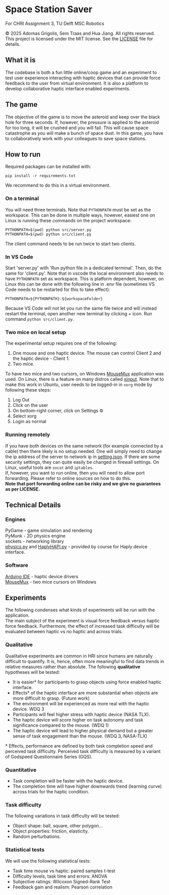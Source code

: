 # Space Station Saver
For CHRI Assignment 3, TU Delft MSC Robotics

© 2025 Adomas Grigolis, Sem Traas and Hua Jiang. All rights reserved.  
This project is licensed under the MIT license. See the [LICENSE](./LICENSE) file for details.  

## What it is
The codebase is both a fun little online/coop game and an experiment to test user experience interacting with haptic devices that can provide force feedback to the user from virtual environment. It is also a platform to develop collaborative haptic interface enabled experiments.  

## The game
The objective of the game is to move the asteroid and keep over the black hole for three seconds. If, however, the pressure is applied to the asteroid for too long, it will be crushed and you will fail. This will cause space catastrophe as you will make a bunch of space dust. In this game, you have to collaboratively work with your colleagues to save space stations.

## How to run
Required packages can be installed with:

    pip install -r requirements.txt

We recommend to do this in a virtual environment.  
### On a terminal
You will need three terminals. Note that `PYTHONPATH` must be set as the workspace. This can be done in multiple ways, however, easiest one on Linux is running these commands on the project workspace:  

    PYTHONPATH=$(pwd) python src/server.py
    PYTHONPATH=$(pwd) python src/client.py

The client command needs to be run twice to start two clients.
### In VS Code
Start 'server.py' with 'Run python file in a dedicated terminal'. Then, do the same for 'client.py'. Note that in vscode the local environment also needs to have `PYTHONPATH` set as workspace. This is platform dependent, however, on Linux this can be done with the following line in .env file (sometimes VS Code needs to be restarted for this to take effect):  

    PYTHONPATH=${PYTHONPATH}:${workspaceFolder}

Because VS Code will not let you run the same file twice and will instead restart the terminal, open another new terminal by clicking + icon. Run command `python src/client.py`.
### Two mice on local setup
The experimental setup requires one of the following:  
1. One mouse and one haptic device. The mouse can control Client 2 and the haptic device - Client 1.  
2. Two mice.  

To have two mice and two cursors, on Windows [MouseMux](https://www.mousemux.com/) application was used. On Linux, there is a feature on many distros called [xinput](https://stackoverflow.com/questions/4012352/linux-dual-mice-multiple-mice-with-multiple-mouse-pointers). Note that to make this work in Ubuntu, user needs to be logged-in in `xorg` mode by following these steps:  
1. Log Out  
2. Click on the user  
3. On bottom-right corner, click on Settings ⚙️  
4. Select xorg  
5. Login as normal  

### Running remotely
If you have both devices on the same network (for example connected by a cable) then there likely is no setup needed. One will simply need to change the ip address of the server to network ip in [setting.json](/config/settings.json). If there are some security settings, they can quite easily be changed in firewall settings. On Linux, useful tools are `socat` and `iptables`.  
If, however, you want to run online, then you will need to allow port forwarding. Please refer to online sources on how to do this.  
**Note that port forwarding online can be risky and we give no guarantees as per LICENSE.**  
## Technical Details
### Engines
PyGame - game simulation and rendering  
PyMunk - 2D physics engine  
sockets - networking library  
[physics.py](/utils/physics.py) and [HaplyHAPI.py](utils/HaplyHAPI.py) - provided by course for Haply device interface.  
### Software
[Arduino IDE](https://www.arduino.cc/) - haptic device drivers  
[MouseMux](https://www.mousemux.com/) - two mice cursors on Windows

## Experiments
The following condenses what kinds of experiments will be run with the application.  
The main subject of the experiment is visual force feedback versus haptic force feedback. Furthermore, the effect of increased task difficulty will be evaluated between haptic vs no haptic and across trials.  

### Qualitative
Qualitative experiments are common in HRI since humans are naturally difficult to quantify. It is, hence, often more meaningful to find data trends in relative measures rather than absolute. The following **qualitative** hypotheses will be tested:  
- It is easier* for participants to grasp objects using force enabled haptic interface.  
- Effects* of the haptic interface are more substantial when objects are more difficult to grasp. (Future work)  
- The environment will be experienced as more real with the haptic device. WDQ 3  
- Participants will feel higher stress with haptic device (NASA TLX).  
- The haptic device will score higher on task autonomy and task significance compared to the mouse. (WDQ 1)  
- The haptic device will lead to higher physical demand but a greater sense of task engagement than the mouse. (WDQ 3, NASA-TLX)  

\* Effects, performance are defined by both task completion speed and perceived task difficulty. Perceived task difficulty is measured by a variant of Godspeed Questionnaire Series (GQS).  

### Quantitative
- Task completion will be faster with the haptic device.  
- The completion time will have higher downwards trend (learning curve) across trials for the haptic condition.

### Task difficulty
The following variations in task difficulty will be tested:  
- Object shape: ball, square, other polygon...
- Object properties: friction, elasticity.
- Random perturbations.
### Statistical tests
We will use the following statistical tests:  
- Task time mouse vs haptic: paired samples t-test  
- Difficulty levels, task time and errors: ANOVA  
- Subjective ratings: Wilcoxon Signed-Rank Test  
- Feedback gain and realism: Pearson correlation
